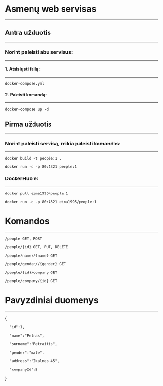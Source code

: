 # Asmenų web servisas
---

## Antra užduotis
---

### Norint paleisti abu servisus:
---

#### 1. Atsisiųsti failą:
---

```
docker-compose.yml 
```

#### 2. Paleisti komandą:
---

```
docker-compose up -d
```

## Pirma užduotis
---

### Norint paleisti servisą, reikia paleisti komandas:
---

```
docker build -t people:1 .

docker run -d -p 80:4321 people:1
```

### DockerHub'e:
---

```
docker pull eima1995/people:1

docker run -d -p 80:4321 eima1995/people:1
```

# Komandos
---

```
/people GET, POST

/people/{id} GET, PUT, DELETE

/people/name//{name} GET

/people/gender//{gender} GET

/people/{id}/company GET

/people/company/{id} GET
```

# Pavyzdiniai duomenys
---
{

      "id":1,
   
      "name":"Petras",
   
      "surname":"Petraitis",
   
      "gender":"male",
   
      "address":"Ikalnes 45",
      
      "companyId":5
   
}

